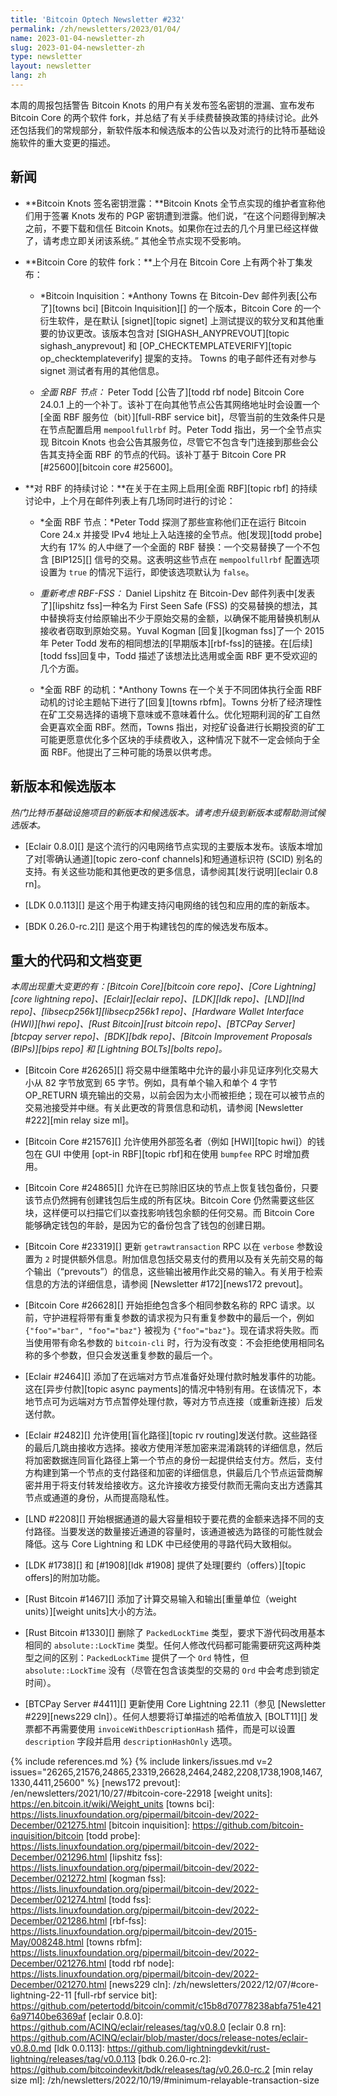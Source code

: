 ```yaml
---
title: 'Bitcoin Optech Newsletter #232'
permalink: /zh/newsletters/2023/01/04/
name: 2023-01-04-newsletter-zh
slug: 2023-01-04-newsletter-zh
type: newsletter
layout: newsletter
lang: zh
---
```

本周的周报包括警告 Bitcoin Knots 的用户有关发布签名密钥的泄漏、宣布发布 Bitcoin Core 的两个软件 fork，并总结了有关手续费替换政策的持续讨论。此外还包括我们的常规部分，新软件版本和候选版本的公告以及对流行的比特币基础设施软件的重大变更的描述。

## 新闻

- **Bitcoin Knots 签名密钥泄露：**Bitcoin Knots 全节点实现的维护者宣称他们用于签署 Knots 发布的 PGP 密钥遭到泄露。他们说，“在这个问题得到解决之前，不要下载和信任 Bitcoin Knots。如果你在过去的几个月里已经这样做了，请考虑立即关闭该系统。”
  其他全节点实现不受影响。

  <!-- https://web.archive.org/web/20230103220745/https://twitter.com/LukeDashjr/status/1609763079423655938 -->

- **Bitcoin Core 的软件 fork：**上个月在 Bitcoin Core 上有两个补丁集发布：

    - *Bitcoin Inquisition：*Anthony Towns 在 Bitcoin-Dev 邮件列表[公布了][towns bci] [Bitcoin Inquisition][] 的一个版本，Bitcoin Core 的一个衍生软件，是在默认 [signet][topic signet] 上测试提议的软分叉和其他重要的协议更改。该版本包含对 [SIGHASH_ANYPREVOUT][topic sighash_anyprevout] 和 [OP_CHECKTEMPLATEVERIFY][topic op_checktemplateverify] 提案的支持。 Towns 的电子邮件还有对参与 signet 测试者有用的其他信息。

    - *全面 RBF 节点：* Peter Todd [公告了][todd rbf node] Bitcoin Core 24.0.1 上的一个补丁。该补丁在向其他节点公告其网络地址时会设置一个[全面 RBF 服务位（bit）][full-RBF service bit]，尽管当前的生效条件只是在节点配置启用 `mempoolfullrbf` 时。Peter Todd 指出，另一个全节点实现 Bitcoin Knots 也会公告其服务位，尽管它不包含专门连接到那些会公告其支持全面 RBF 的节点的代码。该补丁基于 Bitcoin Core PR [#25600][bitcoin core #25600]。


- **<!--continued-rbf-discussion-->对 RBF 的持续讨论：**在关于在主网上启用[全面 RBF][topic rbf] 的持续讨论中，上个月在邮件列表上有几场同时进行的讨论：

    - *<!--full-rbf-nodes-->全面 RBF 节点：*Peter Todd 探测了那些宣称他们正在运行 Bitcoin Core 24.x 并接受 IPv4 地址上入站连接的全节点。他[发现][todd probe]大约有 17% 的人中继了一个全面的 RBF 替换：一个交易替换了一个不包含 [BIP125][] 信号的交易。这表明这些节点在 `mempoolfullrbf` 配置选项设置为 `true` 的情况下运行，即使该选项默认为 `false`。

    - *重新考虑 RBF-FSS：* Daniel Lipshitz 在 Bitcoin-Dev 邮件列表中[发表了][lipshitz fss]一种名为 First Seen Safe (FSS) 的交易替换的想法，其中替换将支付给原输出不少于原始交易的金额，以确保不能用替换机制从接收者窃取到原始交易。Yuval Kogman [回复][kogman fss]了一个 2015 年 Peter Todd 发布的相同想法的[早期版本][rbf-fss]的链接。在[后续][todd fss]回复中，Todd 描述了该想法比选用或全面 RBF 更不受欢迎的几个方面。

    - *<!--full-rbf-motivation-->全面 RBF 的动机：*Anthony Towns 在一个关于不同团体执行全面 RBF 动机的讨论主题帖下进行了[回复][towns rbfm]。Towns 分析了经济理性在矿工交易选择的语境下意味或不意味着什么。优化短期利润的矿工自然会更喜欢全面 RBF。然而，Towns 指出，对挖矿设备进行长期投资的矿工可能更愿意优化多个区块的手续费收入，这种情况下就不一定会倾向于全面 RBF。他提出了三种可能的场景以供考虑。

## 新版本和候选版本

*热门比特币基础设施项目的新版本和候选版本。请考虑升级到新版本或帮助测试候选版本。*

- [Eclair 0.8.0][] 是这个流行的闪电网络节点实现的主要版本发布。该版本增加了对[零确认通道][topic zero-conf channels]和短通道标识符 (SCID) 别名的支持。有关这些功能和其他更改的更多信息，请参阅其[发行说明][eclair 0.8 rn]。

- [LDK 0.0.113][] 是这个用于构建支持闪电网络的钱包和应用的库的新版本。

- [BDK 0.26.0-rc.2][] 是这个用于构建钱包的库的候选发布版本。

## 重大的代码和文档变更

*本周出现重大变更的有：[Bitcoin Core][bitcoin core repo]、[Core Lightning][core lightning repo]、[Eclair][eclair repo]、[LDK][ldk repo]、[LND][lnd repo]、[libsecp256k1][libsecp256k1 repo]、[Hardware Wallet Interface (HWI)][hwi repo]、[Rust Bitcoin][rust bitcoin repo]、[BTCPay Server][btcpay server repo]、[BDK][bdk repo]、[Bitcoin Improvement Proposals (BIPs)][bips repo] 和 [Lightning BOLTs][bolts repo]。*

- [Bitcoin Core #26265][] 将交易中继策略中允许的最小非见证序列化交易大小从 82 字节放宽到 65 字节。例如，具有单个输入和单个 4 字节 OP_RETURN 填充输出的交易，以前会因为太小而被拒绝；现在可以被节点的交易池接受并中继。有关此更改的背景信息和动机，请参阅 [Newsletter #222][min relay size ml]。

- [Bitcoin Core #21576][] 允许使用外部签名者（例如 [HWI][topic hwi]）的钱包在 GUI 中使用 [opt-in RBF][topic rbf]和在使用 `bumpfee` RPC 时增加费用。

- [Bitcoin Core #24865][] 允许在已剪除旧区块的节点上恢复钱包备份，只要该节点仍然拥有创建钱包后生成的所有区块。Bitcoin Core 仍然需要这些区块，这样便可以扫描它们以查找影响钱包余额的任何交易。而 Bitcoin Core 能够确定钱包的年龄，是因为它的备份包含了钱包的创建日期。

- [Bitcoin Core #23319][] 更新 `getrawtransaction` RPC 以在 `verbose` 参数设置为 `2` 时提供额外信息。附加信息包括交易支付的费用以及有关先前交易的每个输出（“prevouts”）的信息，这些输出被用作此交易的输入。有关用于检索信息的方法的详细信息，请参阅 [Newsletter #172][news172 prevout]。

- [Bitcoin Core #26628][] 开始拒绝包含多个相同参数名称的 RPC 请求。以前，守护进程将带有重复参数的请求视为只有重复参数中的最后一个，例如 `{"foo"="bar", "foo"="baz"}` 被视为 `{"foo"="baz"}`。现在请求将失败。而当使用带有命名参数的 `bitcoin-cli` 时，行为没有改变：不会拒绝使用相同名称的多个参数，但只会发送重复参数的最后一个。

- [Eclair #2464][] 添加了在远端对方节点准备好处理付款时触发事件的功能。这在[异步付款][topic async payments]的情况中特别有用。在该情况下，本地节点可为远端对方节点暂停处理付款，等对方节点连接（或重新连接）后发送付款。

- [Eclair #2482][] 允许使用[盲化路径][topic rv routing]发送付款。这些路径的最后几跳由接收方选择。接收方使用洋葱加密来混淆跳转的详细信息，然后将加密数据连同盲化路径上第一个节点的身份一起提供给支付方。然后，支付方构建到第一个节点的支付路径和加密的详细信息，供最后几个节点运营商解密并用于将支付转发给接收方。这允许接收方接受付款而无需向支出方透露其节点或通道的身份，从而提高隐私性。

- [LND #2208][] 开始根据通道的最大容量相较于要花费的金额来选择不同的支付路径。当要发送的数量接近通道的容量时，该通道被选为路径的可能性就会降低。这与 Core Lightning 和 LDK 中已经使用的寻路代码大致相似。

- [LDK #1738][] 和 [#1908][ldk #1908] 提供了处理[要约（offers）][topic offers]的附加功能。

- [Rust Bitcoin #1467][] 添加了计算交易输入和输出[重量单位（weight units）][weight units]大小的方法。

- [Rust Bitcoin #1330][] 删除了 `PackedLockTime` 类型，要求下游代码改用基本相同的 `absolute::LockTime` 类型。任何人修改代码都可能需要研究这两种类型之间的区别：`PackedLockTime` 提供了一个 `Ord` 特性，但 `absolute::LockTime` 没有（尽管在包含该类型的交易的 `Ord` 中会考虑到锁定时间）。

- [BTCPay Server #4411][] 更新使用 Core Lightning 22.11（参见 [Newsletter #229][news229 cln]）。任何人想要将订单描述的哈希值放入 [BOLT11][] 发票都不再需要使用 `invoiceWithDescriptionHash` 插件，而是可以设置 `description` 字段并启用 `descriptionHashOnly` 选项。

{% include references.md %}
{% include linkers/issues.md v=2 issues="26265,21576,24865,23319,26628,2464,2482,2208,1738,1908,1467,1330,4411,25600" %}
[news172 prevout]: /en/newsletters/2021/10/27/#bitcoin-core-22918
[weight units]: https://en.bitcoin.it/wiki/Weight_units
[towns bci]: https://lists.linuxfoundation.org/pipermail/bitcoin-dev/2022-December/021275.html
[bitcoin inquisition]: https://github.com/bitcoin-inquisition/bitcoin
[todd probe]: https://lists.linuxfoundation.org/pipermail/bitcoin-dev/2022-December/021296.html
[lipshitz fss]: https://lists.linuxfoundation.org/pipermail/bitcoin-dev/2022-December/021272.html
[kogman fss]: https://lists.linuxfoundation.org/pipermail/bitcoin-dev/2022-December/021274.html
[todd fss]: https://lists.linuxfoundation.org/pipermail/bitcoin-dev/2022-December/021286.html
[rbf-fss]: https://lists.linuxfoundation.org/pipermail/bitcoin-dev/2015-May/008248.html
[towns rbfm]: https://lists.linuxfoundation.org/pipermail/bitcoin-dev/2022-December/021276.html
[todd rbf node]: https://lists.linuxfoundation.org/pipermail/bitcoin-dev/2022-December/021270.html
[news229 cln]: /zh/newsletters/2022/12/07/#core-lightning-22-11
[full-rbf service bit]: https://github.com/petertodd/bitcoin/commit/c15b8d70778238abfa751e4216a97140be6369af
[eclair 0.8.0]: https://github.com/ACINQ/eclair/releases/tag/v0.8.0
[eclair 0.8 rn]: https://github.com/ACINQ/eclair/blob/master/docs/release-notes/eclair-v0.8.0.md
[ldk 0.0.113]: https://github.com/lightningdevkit/rust-lightning/releases/tag/v0.0.113
[bdk 0.26.0-rc.2]: https://github.com/bitcoindevkit/bdk/releases/tag/v0.26.0-rc.2
[min relay size ml]: /zh/newsletters/2022/10/19/#minimum-relayable-transaction-size
